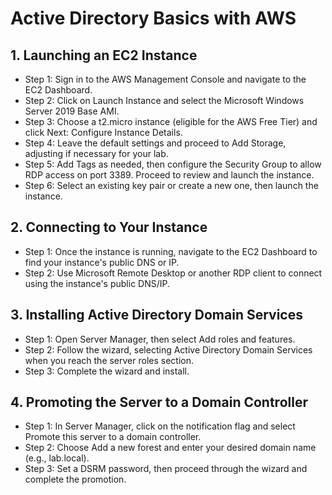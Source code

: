 # Active Directory Basics with AWS
## 1. Launching an EC2 Instance
- Step 1: Sign in to the AWS Management Console and navigate to the EC2 Dashboard.
- Step 2: Click on Launch Instance and select the Microsoft Windows Server 2019 Base AMI.
- Step 3: Choose a t2.micro instance (eligible for the AWS Free Tier) and click Next: Configure Instance Details.
- Step 4: Leave the default settings and proceed to Add Storage, adjusting if necessary for your lab.
- Step 5: Add Tags as needed, then configure the Security Group to allow RDP access on port 3389. Proceed to review and launch the instance.
- Step 6: Select an existing key pair or create a new one, then launch the instance.
## 2. Connecting to Your Instance
- Step 1: Once the instance is running, navigate to the EC2 Dashboard to find your instance's public DNS or IP.
- Step 2: Use Microsoft Remote Desktop or another RDP client to connect using the instance's public DNS/IP.
## 3. Installing Active Directory Domain Services
- Step 1: Open Server Manager, then select Add roles and features.
- Step 2: Follow the wizard, selecting Active Directory Domain Services when you reach the server roles section.
- Step 3: Complete the wizard and install.
## 4. Promoting the Server to a Domain Controller
- Step 1: In Server Manager, click on the notification flag and select Promote this server to a domain controller.
- Step 2: Choose Add a new forest and enter your desired domain name (e.g., lab.local).
- Step 3: Set a DSRM password, then proceed through the wizard and complete the promotion.
